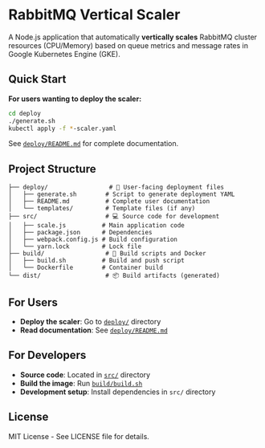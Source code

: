  # RabbitMQ Vertical Scaler

A Node.js application that automatically **vertically scales** RabbitMQ cluster resources (CPU/Memory) based on queue metrics and message rates in Google Kubernetes Engine (GKE).

## Quick Start

**For users wanting to deploy the scaler:**
```bash
cd deploy
./generate.sh
kubectl apply -f *-scaler.yaml
```

See [`deploy/README.md`](deploy/README.md) for complete documentation.

## Project Structure

```
├── deploy/                 # 🚀 User-facing deployment files
│   ├── generate.sh        # Script to generate deployment YAML
│   ├── README.md          # Complete user documentation
│   └── templates/         # Template files (if any)
├── src/                   # 💻 Source code for development
│   ├── scale.js          # Main application code
│   ├── package.json      # Dependencies
│   ├── webpack.config.js # Build configuration
│   └── yarn.lock         # Lock file
├── build/                 # 🔨 Build scripts and Docker
│   ├── build.sh          # Build and push script
│   └── Dockerfile        # Container build
└── dist/                  # 📦 Build artifacts (generated)
```

## For Users

- **Deploy the scaler**: Go to [`deploy/`](deploy/) directory
- **Read documentation**: See [`deploy/README.md`](deploy/README.md)

## For Developers

- **Source code**: Located in [`src/`](src/) directory
- **Build the image**: Run [`build/build.sh`](build/build.sh)
- **Development setup**: Install dependencies in `src/` directory

## License

MIT License - See LICENSE file for details.